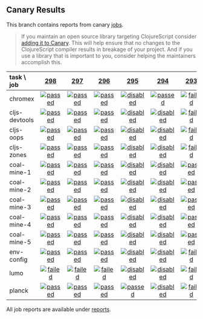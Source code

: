 ## Canary Results

This branch contains reports from canary [jobs](https://github.com/cljs-oss/canary/tree/jobs).

> If you maintain an open source library targeting ClojureScript consider [adding it to Canary](https://github.com/cljs-oss/canary/tree/master#how-to-participate). This will help ensure that no changes to the ClojureScript compiler results in breakage of your project. And if you use a library that is important to you, consider helping the maintainers accomplish this.

[//]: # (begin_overview_table)

| task \ job | <a href="reports/2018/03/06/job-000298-1.10.134-54b0486" title="job #298 finished on 2018-03-06">298</a> | <a href="reports/2018/03/05/job-000297-1.10.132-92ccc3b" title="job #297 finished on 2018-03-05">297</a> | <a href="reports/2018/03/04/job-000296-1.10.122-ff573d1" title="job #296 finished on 2018-03-04">296</a> | <a href="reports/2018/03/04/job-000295-1.10.120-08db3b4" title="job #295 finished on 2018-03-04">295</a> | <a href="reports/2018/03/03/job-000294-1.10.106-a8d2007" title="job #294 finished on 2018-03-03">294</a> | <a href="reports/2018/03/03/job-000293-1.10.104-60631d0" title="job #293 finished on 2018-03-03">293</a> | <a href="reports/2018/03/03/job-000292-1.10.104-60631d0" title="job #292 finished on 2018-03-03">292</a> | <a href="reports/2018/03/03/job-000291-1.10.102-a0b9521" title="job #291 finished on 2018-03-03">291</a> | <a href="reports/2018/03/03/job-000290-1.10.102-a0b9521" title="job #290 finished on 2018-03-03">290</a> | <a href="reports/2018/03/03/job-000289-1.10.102-a0b9521" title="job #289 finished on 2018-03-03">289</a> |
| :--- | :---: | :---: | :---: | :---: | :---: | :---: | :---: | :---: | :---: | :---: |
| chromex | <a href="reports/2018/03/06/job-000298-1.10.134-54b0486#-chromex"><img title="passed" src="http://box.binaryage.com/s-passed.svg"><a> | <a href="reports/2018/03/05/job-000297-1.10.132-92ccc3b#-chromex"><img title="passed" src="http://box.binaryage.com/s-passed.svg"><a> | <a href="reports/2018/03/04/job-000296-1.10.122-ff573d1#-chromex"><img title="passed" src="http://box.binaryage.com/s-passed.svg"><a> | <a href="reports/2018/03/04/job-000295-1.10.120-08db3b4#-chromex"><img title="disabled" src="http://box.binaryage.com/s-disabled.svg"><a> | <a href="reports/2018/03/03/job-000294-1.10.106-a8d2007#-chromex"><img title="passed" src="http://box.binaryage.com/s-passed.svg"><a> | <a href="reports/2018/03/03/job-000293-1.10.104-60631d0#-chromex"><img title="failed" src="http://box.binaryage.com/s-failed.svg"><a> | <a href="reports/2018/03/03/job-000292-1.10.104-60631d0#-chromex"><img title="failed" src="http://box.binaryage.com/s-failed.svg"><a> | <a href="reports/2018/03/03/job-000291-1.10.102-a0b9521#-chromex"><img title="failed" src="http://box.binaryage.com/s-failed.svg"><a> | <a href="reports/2018/03/03/job-000290-1.10.102-a0b9521#-chromex"><img title="failed" src="http://box.binaryage.com/s-failed.svg"><a> | <a href="reports/2018/03/03/job-000289-1.10.102-a0b9521#-chromex"><img title="failed" src="http://box.binaryage.com/s-failed.svg"><a> |
| cljs-devtools | <a href="reports/2018/03/06/job-000298-1.10.134-54b0486#-cljs-devtools"><img title="passed" src="http://box.binaryage.com/s-passed.svg"><a> | <a href="reports/2018/03/05/job-000297-1.10.132-92ccc3b#-cljs-devtools"><img title="passed" src="http://box.binaryage.com/s-passed.svg"><a> | <a href="reports/2018/03/04/job-000296-1.10.122-ff573d1#-cljs-devtools"><img title="passed" src="http://box.binaryage.com/s-passed.svg"><a> | <a href="reports/2018/03/04/job-000295-1.10.120-08db3b4#-cljs-devtools"><img title="disabled" src="http://box.binaryage.com/s-disabled.svg"><a> | <a href="reports/2018/03/03/job-000294-1.10.106-a8d2007#-cljs-devtools"><img title="disabled" src="http://box.binaryage.com/s-disabled.svg"><a> | <a href="reports/2018/03/03/job-000293-1.10.104-60631d0#-cljs-devtools"><img title="failed" src="http://box.binaryage.com/s-failed.svg"><a> | <a href="reports/2018/03/03/job-000292-1.10.104-60631d0#-cljs-devtools"><img title="failed" src="http://box.binaryage.com/s-failed.svg"><a> | <a href="reports/2018/03/03/job-000291-1.10.102-a0b9521#-cljs-devtools"><img title="failed" src="http://box.binaryage.com/s-failed.svg"><a> | <a href="reports/2018/03/03/job-000290-1.10.102-a0b9521#-cljs-devtools"><img title="failed" src="http://box.binaryage.com/s-failed.svg"><a> | <a href="reports/2018/03/03/job-000289-1.10.102-a0b9521#-cljs-devtools"><img title="failed" src="http://box.binaryage.com/s-failed.svg"><a> |
| cljs-oops | <a href="reports/2018/03/06/job-000298-1.10.134-54b0486#-cljs-oops"><img title="passed" src="http://box.binaryage.com/s-passed.svg"><a> | <a href="reports/2018/03/05/job-000297-1.10.132-92ccc3b#-cljs-oops"><img title="passed" src="http://box.binaryage.com/s-passed.svg"><a> | <a href="reports/2018/03/04/job-000296-1.10.122-ff573d1#-cljs-oops"><img title="passed" src="http://box.binaryage.com/s-passed.svg"><a> | <a href="reports/2018/03/04/job-000295-1.10.120-08db3b4#-cljs-oops"><img title="disabled" src="http://box.binaryage.com/s-disabled.svg"><a> | <a href="reports/2018/03/03/job-000294-1.10.106-a8d2007#-cljs-oops"><img title="disabled" src="http://box.binaryage.com/s-disabled.svg"><a> | <a href="reports/2018/03/03/job-000293-1.10.104-60631d0#-cljs-oops"><img title="failed" src="http://box.binaryage.com/s-failed.svg"><a> | <a href="reports/2018/03/03/job-000292-1.10.104-60631d0#-cljs-oops"><img title="failed" src="http://box.binaryage.com/s-failed.svg"><a> | <a href="reports/2018/03/03/job-000291-1.10.102-a0b9521#-cljs-oops"><img title="failed" src="http://box.binaryage.com/s-failed.svg"><a> | <a href="reports/2018/03/03/job-000290-1.10.102-a0b9521#-cljs-oops"><img title="failed" src="http://box.binaryage.com/s-failed.svg"><a> | <a href="reports/2018/03/03/job-000289-1.10.102-a0b9521#-cljs-oops"><img title="failed" src="http://box.binaryage.com/s-failed.svg"><a> |
| cljs-zones | <a href="reports/2018/03/06/job-000298-1.10.134-54b0486#-cljs-zones"><img title="passed" src="http://box.binaryage.com/s-passed.svg"><a> | <a href="reports/2018/03/05/job-000297-1.10.132-92ccc3b#-cljs-zones"><img title="passed" src="http://box.binaryage.com/s-passed.svg"><a> | <a href="reports/2018/03/04/job-000296-1.10.122-ff573d1#-cljs-zones"><img title="passed" src="http://box.binaryage.com/s-passed.svg"><a> | <a href="reports/2018/03/04/job-000295-1.10.120-08db3b4#-cljs-zones"><img title="disabled" src="http://box.binaryage.com/s-disabled.svg"><a> | <a href="reports/2018/03/03/job-000294-1.10.106-a8d2007#-cljs-zones"><img title="disabled" src="http://box.binaryage.com/s-disabled.svg"><a> | <a href="reports/2018/03/03/job-000293-1.10.104-60631d0#-cljs-zones"><img title="failed" src="http://box.binaryage.com/s-failed.svg"><a> | <a href="reports/2018/03/03/job-000292-1.10.104-60631d0#-cljs-zones"><img title="failed" src="http://box.binaryage.com/s-failed.svg"><a> | <a href="reports/2018/03/03/job-000291-1.10.102-a0b9521#-cljs-zones"><img title="failed" src="http://box.binaryage.com/s-failed.svg"><a> | <a href="reports/2018/03/03/job-000290-1.10.102-a0b9521#-cljs-zones"><img title="failed" src="http://box.binaryage.com/s-failed.svg"><a> | <a href="reports/2018/03/03/job-000289-1.10.102-a0b9521#-cljs-zones"><img title="failed" src="http://box.binaryage.com/s-failed.svg"><a> |
| coal-mine-1 | <a href="reports/2018/03/06/job-000298-1.10.134-54b0486#-coal-mine-1"><img title="passed" src="http://box.binaryage.com/s-passed.svg"><a> | <a href="reports/2018/03/05/job-000297-1.10.132-92ccc3b#-coal-mine-1"><img title="passed" src="http://box.binaryage.com/s-passed.svg"><a> | <a href="reports/2018/03/04/job-000296-1.10.122-ff573d1#-coal-mine-1"><img title="passed" src="http://box.binaryage.com/s-passed.svg"><a> | <a href="reports/2018/03/04/job-000295-1.10.120-08db3b4#-coal-mine-1"><img title="disabled" src="http://box.binaryage.com/s-disabled.svg"><a> | <a href="reports/2018/03/03/job-000294-1.10.106-a8d2007#-coal-mine-1"><img title="disabled" src="http://box.binaryage.com/s-disabled.svg"><a> | <a href="reports/2018/03/03/job-000293-1.10.104-60631d0#-coal-mine-1"><img title="passed" src="http://box.binaryage.com/s-passed.svg"><a> | <a href="reports/2018/03/03/job-000292-1.10.104-60631d0#-coal-mine-1"><img title="passed" src="http://box.binaryage.com/s-passed.svg"><a> | <a href="reports/2018/03/03/job-000291-1.10.102-a0b9521#-coal-mine-1"><img title="passed" src="http://box.binaryage.com/s-passed.svg"><a> | <a href="reports/2018/03/03/job-000290-1.10.102-a0b9521#-coal-mine-1"><img title="passed" src="http://box.binaryage.com/s-passed.svg"><a> | <a href="reports/2018/03/03/job-000289-1.10.102-a0b9521#-coal-mine-1"><img title="passed" src="http://box.binaryage.com/s-passed.svg"><a> |
| coal-mine-2 | <a href="reports/2018/03/06/job-000298-1.10.134-54b0486#-coal-mine-2"><img title="passed" src="http://box.binaryage.com/s-passed.svg"><a> | <a href="reports/2018/03/05/job-000297-1.10.132-92ccc3b#-coal-mine-2"><img title="passed" src="http://box.binaryage.com/s-passed.svg"><a> | <a href="reports/2018/03/04/job-000296-1.10.122-ff573d1#-coal-mine-2"><img title="passed" src="http://box.binaryage.com/s-passed.svg"><a> | <a href="reports/2018/03/04/job-000295-1.10.120-08db3b4#-coal-mine-2"><img title="disabled" src="http://box.binaryage.com/s-disabled.svg"><a> | <a href="reports/2018/03/03/job-000294-1.10.106-a8d2007#-coal-mine-2"><img title="disabled" src="http://box.binaryage.com/s-disabled.svg"><a> | <a href="reports/2018/03/03/job-000293-1.10.104-60631d0#-coal-mine-2"><img title="passed" src="http://box.binaryage.com/s-passed.svg"><a> | <a href="reports/2018/03/03/job-000292-1.10.104-60631d0#-coal-mine-2"><img title="passed" src="http://box.binaryage.com/s-passed.svg"><a> | <a href="reports/2018/03/03/job-000291-1.10.102-a0b9521#-coal-mine-2"><img title="passed" src="http://box.binaryage.com/s-passed.svg"><a> | <a href="reports/2018/03/03/job-000290-1.10.102-a0b9521#-coal-mine-2"><img title="passed" src="http://box.binaryage.com/s-passed.svg"><a> | <a href="reports/2018/03/03/job-000289-1.10.102-a0b9521#-coal-mine-2"><img title="passed" src="http://box.binaryage.com/s-passed.svg"><a> |
| coal-mine-3 | <a href="reports/2018/03/06/job-000298-1.10.134-54b0486#-coal-mine-3"><img title="passed" src="http://box.binaryage.com/s-passed.svg"><a> | <a href="reports/2018/03/05/job-000297-1.10.132-92ccc3b#-coal-mine-3"><img title="passed" src="http://box.binaryage.com/s-passed.svg"><a> | <a href="reports/2018/03/04/job-000296-1.10.122-ff573d1#-coal-mine-3"><img title="passed" src="http://box.binaryage.com/s-passed.svg"><a> | <a href="reports/2018/03/04/job-000295-1.10.120-08db3b4#-coal-mine-3"><img title="disabled" src="http://box.binaryage.com/s-disabled.svg"><a> | <a href="reports/2018/03/03/job-000294-1.10.106-a8d2007#-coal-mine-3"><img title="disabled" src="http://box.binaryage.com/s-disabled.svg"><a> | <a href="reports/2018/03/03/job-000293-1.10.104-60631d0#-coal-mine-3"><img title="passed" src="http://box.binaryage.com/s-passed.svg"><a> | <a href="reports/2018/03/03/job-000292-1.10.104-60631d0#-coal-mine-3"><img title="passed" src="http://box.binaryage.com/s-passed.svg"><a> | <a href="reports/2018/03/03/job-000291-1.10.102-a0b9521#-coal-mine-3"><img title="passed" src="http://box.binaryage.com/s-passed.svg"><a> | <a href="reports/2018/03/03/job-000290-1.10.102-a0b9521#-coal-mine-3"><img title="passed" src="http://box.binaryage.com/s-passed.svg"><a> | <a href="reports/2018/03/03/job-000289-1.10.102-a0b9521#-coal-mine-3"><img title="passed" src="http://box.binaryage.com/s-passed.svg"><a> |
| coal-mine-4 | <a href="reports/2018/03/06/job-000298-1.10.134-54b0486#-coal-mine-4"><img title="passed" src="http://box.binaryage.com/s-passed.svg"><a> | <a href="reports/2018/03/05/job-000297-1.10.132-92ccc3b#-coal-mine-4"><img title="passed" src="http://box.binaryage.com/s-passed.svg"><a> | <a href="reports/2018/03/04/job-000296-1.10.122-ff573d1#-coal-mine-4"><img title="passed" src="http://box.binaryage.com/s-passed.svg"><a> | <a href="reports/2018/03/04/job-000295-1.10.120-08db3b4#-coal-mine-4"><img title="disabled" src="http://box.binaryage.com/s-disabled.svg"><a> | <a href="reports/2018/03/03/job-000294-1.10.106-a8d2007#-coal-mine-4"><img title="disabled" src="http://box.binaryage.com/s-disabled.svg"><a> | <a href="reports/2018/03/03/job-000293-1.10.104-60631d0#-coal-mine-4"><img title="passed" src="http://box.binaryage.com/s-passed.svg"><a> | <a href="reports/2018/03/03/job-000292-1.10.104-60631d0#-coal-mine-4"><img title="passed" src="http://box.binaryage.com/s-passed.svg"><a> | <a href="reports/2018/03/03/job-000291-1.10.102-a0b9521#-coal-mine-4"><img title="passed" src="http://box.binaryage.com/s-passed.svg"><a> | <a href="reports/2018/03/03/job-000290-1.10.102-a0b9521#-coal-mine-4"><img title="passed" src="http://box.binaryage.com/s-passed.svg"><a> | <a href="reports/2018/03/03/job-000289-1.10.102-a0b9521#-coal-mine-4"><img title="passed" src="http://box.binaryage.com/s-passed.svg"><a> |
| coal-mine-5 | <a href="reports/2018/03/06/job-000298-1.10.134-54b0486#-coal-mine-5"><img title="passed" src="http://box.binaryage.com/s-passed.svg"><a> | <a href="reports/2018/03/05/job-000297-1.10.132-92ccc3b#-coal-mine-5"><img title="passed" src="http://box.binaryage.com/s-passed.svg"><a> | <a href="reports/2018/03/04/job-000296-1.10.122-ff573d1#-coal-mine-5"><img title="passed" src="http://box.binaryage.com/s-passed.svg"><a> | <a href="reports/2018/03/04/job-000295-1.10.120-08db3b4#-coal-mine-5"><img title="disabled" src="http://box.binaryage.com/s-disabled.svg"><a> | <a href="reports/2018/03/03/job-000294-1.10.106-a8d2007#-coal-mine-5"><img title="disabled" src="http://box.binaryage.com/s-disabled.svg"><a> | <a href="reports/2018/03/03/job-000293-1.10.104-60631d0#-coal-mine-5"><img title="passed" src="http://box.binaryage.com/s-passed.svg"><a> | <a href="reports/2018/03/03/job-000292-1.10.104-60631d0#-coal-mine-5"><img title="passed" src="http://box.binaryage.com/s-passed.svg"><a> | <a href="reports/2018/03/03/job-000291-1.10.102-a0b9521#-coal-mine-5"><img title="passed" src="http://box.binaryage.com/s-passed.svg"><a> | <a href="reports/2018/03/03/job-000290-1.10.102-a0b9521#-coal-mine-5"><img title="passed" src="http://box.binaryage.com/s-passed.svg"><a> | <a href="reports/2018/03/03/job-000289-1.10.102-a0b9521#-coal-mine-5"><img title="passed" src="http://box.binaryage.com/s-passed.svg"><a> |
| env-config | <a href="reports/2018/03/06/job-000298-1.10.134-54b0486#-env-config"><img title="passed" src="http://box.binaryage.com/s-passed.svg"><a> | <a href="reports/2018/03/05/job-000297-1.10.132-92ccc3b#-env-config"><img title="passed" src="http://box.binaryage.com/s-passed.svg"><a> | <a href="reports/2018/03/04/job-000296-1.10.122-ff573d1#-env-config"><img title="passed" src="http://box.binaryage.com/s-passed.svg"><a> | <a href="reports/2018/03/04/job-000295-1.10.120-08db3b4#-env-config"><img title="disabled" src="http://box.binaryage.com/s-disabled.svg"><a> | <a href="reports/2018/03/03/job-000294-1.10.106-a8d2007#-env-config"><img title="disabled" src="http://box.binaryage.com/s-disabled.svg"><a> | <a href="reports/2018/03/03/job-000293-1.10.104-60631d0#-env-config"><img title="failed" src="http://box.binaryage.com/s-failed.svg"><a> | <a href="reports/2018/03/03/job-000292-1.10.104-60631d0#-env-config"><img title="failed" src="http://box.binaryage.com/s-failed.svg"><a> | <a href="reports/2018/03/03/job-000291-1.10.102-a0b9521#-env-config"><img title="passed" src="http://box.binaryage.com/s-passed.svg"><a> | <a href="reports/2018/03/03/job-000290-1.10.102-a0b9521#-env-config"><img title="failed" src="http://box.binaryage.com/s-failed.svg"><a> | <a href="reports/2018/03/03/job-000289-1.10.102-a0b9521#-env-config"><img title="failed" src="http://box.binaryage.com/s-failed.svg"><a> |
| lumo | <a href="reports/2018/03/06/job-000298-1.10.134-54b0486#-lumo"><img title="failed" src="http://box.binaryage.com/s-failed.svg"><a> | <a href="reports/2018/03/05/job-000297-1.10.132-92ccc3b#-lumo"><img title="failed" src="http://box.binaryage.com/s-failed.svg"><a> | <a href="reports/2018/03/04/job-000296-1.10.122-ff573d1#-lumo"><img title="failed" src="http://box.binaryage.com/s-failed.svg"><a> | <a href="reports/2018/03/04/job-000295-1.10.120-08db3b4#-lumo"><img title="disabled" src="http://box.binaryage.com/s-disabled.svg"><a> | <a href="reports/2018/03/03/job-000294-1.10.106-a8d2007#-lumo"><img title="disabled" src="http://box.binaryage.com/s-disabled.svg"><a> | <a href="reports/2018/03/03/job-000293-1.10.104-60631d0#-lumo"><img title="failed" src="http://box.binaryage.com/s-failed.svg"><a> | <a href="reports/2018/03/03/job-000292-1.10.104-60631d0#-lumo"><img title="failed" src="http://box.binaryage.com/s-failed.svg"><a> | <a href="reports/2018/03/03/job-000291-1.10.102-a0b9521#-lumo"><img title="failed" src="http://box.binaryage.com/s-failed.svg"><a> | <a href="reports/2018/03/03/job-000290-1.10.102-a0b9521#-lumo"><img title="failed" src="http://box.binaryage.com/s-failed.svg"><a> | <a href="reports/2018/03/03/job-000289-1.10.102-a0b9521#-lumo"><img title="failed" src="http://box.binaryage.com/s-failed.svg"><a> |
| planck | <a href="reports/2018/03/06/job-000298-1.10.134-54b0486#-planck"><img title="passed" src="http://box.binaryage.com/s-passed.svg"><a> | <a href="reports/2018/03/05/job-000297-1.10.132-92ccc3b#-planck"><img title="passed" src="http://box.binaryage.com/s-passed.svg"><a> | <a href="reports/2018/03/04/job-000296-1.10.122-ff573d1#-planck"><img title="passed" src="http://box.binaryage.com/s-passed.svg"><a> | <a href="reports/2018/03/04/job-000295-1.10.120-08db3b4#-planck"><img title="passed" src="http://box.binaryage.com/s-passed.svg"><a> | <a href="reports/2018/03/03/job-000294-1.10.106-a8d2007#-planck"><img title="disabled" src="http://box.binaryage.com/s-disabled.svg"><a> | <a href="reports/2018/03/03/job-000293-1.10.104-60631d0#-planck"><img title="failed" src="http://box.binaryage.com/s-failed.svg"><a> | <a href="reports/2018/03/03/job-000292-1.10.104-60631d0#-planck"><img title="failed" src="http://box.binaryage.com/s-failed.svg"><a> | <a href="reports/2018/03/03/job-000291-1.10.102-a0b9521#-planck"><img title="failed" src="http://box.binaryage.com/s-failed.svg"><a> | <a href="reports/2018/03/03/job-000290-1.10.102-a0b9521#-planck"><img title="failed" src="http://box.binaryage.com/s-failed.svg"><a> | <a href="reports/2018/03/03/job-000289-1.10.102-a0b9521#-planck"><img title="failed" src="http://box.binaryage.com/s-failed.svg"><a> |

[//]: # (end_overview_table)

All job reports are available under [reports](reports).
